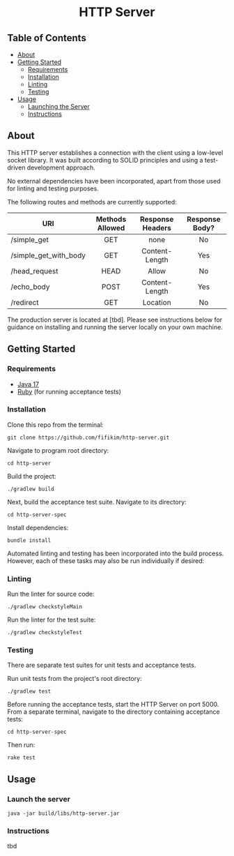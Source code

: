 <h1 align="center">HTTP Server</h1>


## Table of Contents
- [About](#about)
- [Getting Started](#getting_started)
    - [Requirements](#requirements)
    - [Installation](#installation)
    - [Linting](#linting)
    - [Testing](#testing)
- [Usage](#usage)
    - [Launching the Server](#launching)
    - [Instructions](#instructions)

## About <a name = "about"></a>
This HTTP server establishes a connection with the client using a low-level socket library. It was built according to SOLID principles and using a test-driven development approach.

No external dependencies have been incorporated, apart from those used for linting and testing purposes.

The following routes and methods are currently supported:

| URI                   | Methods Allowed | Response Headers | Response Body? |
|-----------------------|:---------------:|:----------------:|:--------------:|
| /simple_get           |       GET       |       none       |       No       |    
| /simple_get_with_body |       GET       |  Content-Length  |      Yes       |
| /head_request         |      HEAD       |      Allow       |       No       |
| /echo_body            |      POST       |  Content-Length  |      Yes       |
| /redirect             |       GET       |     Location     |       No       |

The production server is located at [tbd]. Please see instructions below for guidance on installing and running the server locally on your own machine.

## Getting Started <a name = "getting_started"></a>

### Requirements <a name = "requirements"></a>

- <a href="https://www.oracle.com/java/technologies/javase/jdk17-archive-downloads.html">Java 17</a>
- <a href="https://www.ruby-lang.org/en/downloads/">Ruby</a> (for running acceptance tests)

### Installation <a name = "installation"></a>

Clone this repo from the terminal:
```
git clone https://github.com/fifikim/http-server.git
```

Navigate to program root directory:
```
cd http-server
```  

Build the project:
```
./gradlew build
```

Next, build the acceptance test suite. Navigate to its directory:
```
cd http-server-spec
```

Install dependencies:
```
bundle install
```

Automated linting and testing has been incorporated into the build process. However, each of these tasks may also be run individually if desired:

### Linting <a name = "linting"></a>

Run the linter for source code:
```
./gradlew checkstyleMain
```

Run the linter for the test suite:
```
./gradlew checkstyleTest
```

### Testing <a name = "testing"></a>

There are separate test suites for unit tests and acceptance tests.

Run unit tests from the project's root directory:
```
./gradlew test
```

Before running the acceptance tests, start the HTTP Server on port 5000. From a separate terminal, navigate to the directory containing acceptance tests:
```
cd http-server-spec
```

Then run:
```
rake test
```

## Usage <a name="usage"></a>

### Launch the server <a name = "launching"></a>

```
java -jar build/libs/http-server.jar
```

### Instructions

tbd
 
